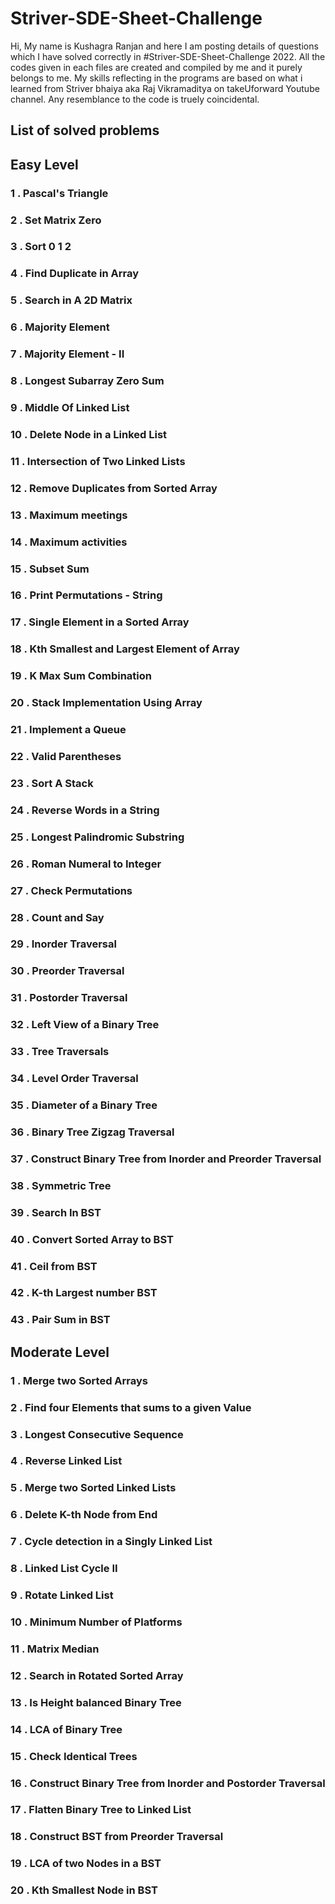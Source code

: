 # Striver-SDE-Sheet-Challenge
Hi, My name is Kushagra Ranjan and here I am posting details of questions which I have solved correctly in #Striver-SDE-Sheet-Challenge 2022. All the codes given in each files are created and compiled by me and it purely belongs to me. My skills reflecting in the programs are based on what i learned from Striver bhaiya aka Raj Vikramaditya on takeUforward Youtube channel. Any resemblance to the code is truely coincidental.
## List of solved problems
## ****Easy Level****
### 1 . Pascal's Triangle
### 2 . Set Matrix Zero
### 3 . Sort 0 1 2
### 4 . Find Duplicate in Array
### 5 . Search in A 2D Matrix
### 6 . Majority Element
### 7 . Majority Element - II
### 8 . Longest Subarray Zero Sum
### 9 . Middle Of Linked List
### 10 . Delete Node in a Linked List
### 11 . Intersection of Two Linked Lists
### 12 . Remove Duplicates from Sorted Array
### 13 . Maximum meetings
### 14 . Maximum activities
### 15 . Subset Sum
### 16 . Print Permutations - String
### 17 . Single Element in a Sorted Array
### 18 . Kth Smallest and Largest Element of Array
### 19 . K Max Sum Combination
### 20 . Stack Implementation Using Array
### 21 . Implement a Queue
### 22 . Valid Parentheses
### 23 . Sort A Stack
### 24 . Reverse Words in a String
### 25 . Longest Palindromic Substring
### 26 . Roman Numeral to Integer
### 27 . Check Permutations
### 28 . Count and Say
### 29 . Inorder Traversal
### 30 . Preorder Traversal
### 31 . Postorder Traversal
### 32 . Left View of a Binary Tree
### 33 . Tree Traversals
### 34 . Level Order Traversal
### 35 . Diameter of a Binary Tree
### 36 . Binary Tree Zigzag Traversal
### 37 . Construct Binary Tree from Inorder and Preorder Traversal
### 38 . Symmetric Tree
### 39 . Search In BST
### 40 . Convert Sorted Array to BST
### 41 . Ceil from BST
### 42 . K-th Largest number BST
### 43 . Pair Sum in BST

## ****Moderate Level****
### 1 . Merge two Sorted Arrays
### 2 . Find four Elements that sums to a given Value
### 3 . Longest Consecutive Sequence
### 4 . Reverse Linked List
### 5 . Merge two Sorted Linked Lists
### 6 . Delete K-th Node from End
### 7 . Cycle detection in a Singly Linked List
### 8 . Linked List Cycle II
### 9 . Rotate Linked List
### 10 . Minimum Number of Platforms
### 11 . Matrix Median
### 12 . Search in Rotated Sorted Array
### 13 . Is Height balanced Binary Tree
### 14 . LCA of Binary Tree
### 15 . Check Identical Trees
### 16 . Construct Binary Tree from Inorder and Postorder Traversal
### 17 . Flatten Binary Tree to Linked List
### 18 . Construct BST from Preorder Traversal
### 19 . LCA of two Nodes in a BST
### 20 . Kth Smallest Node in BST
